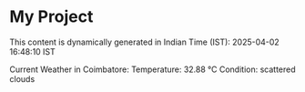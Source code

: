 # My Project

This content is dynamically generated in Indian Time (IST): 2025-04-02 16:48:10 IST


Current Weather in Coimbatore:
Temperature: 32.88 °C
Condition: scattered clouds
